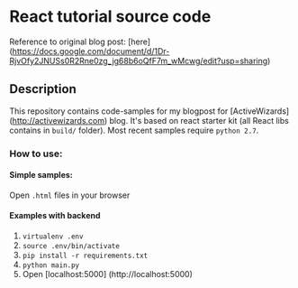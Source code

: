 # React tutorial source code

Reference to original blog post: [here] (https://docs.google.com/document/d/1Dr-RjvOfy2JNUSs0R2Rne0zg_jg68b6oQfF7m_wMcwg/edit?usp=sharing)

## Description

This repository contains code-samples for my blogpost for [ActiveWizards] (http://activewizards.com) blog. It's based on react starter kit (all React libs contains in `build/` folder). Most recent samples require `python 2.7`.

### How to use:

#### Simple samples:

Open `.html` files in your browser

#### Examples with backend
 
 1. `virtualenv .env`
 2. `source .env/bin/activate` 
 3. `pip install -r requirements.txt`
 4. `python main.py`
 5. Open [localhost:5000] (http://localhost:5000)
